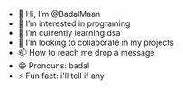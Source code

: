 - 👋 Hi, I’m @BadalMaan
- 👀 I’m interested in programing
- 🌱 I’m currently learning dsa
- 💞️ I’m looking to collaborate in my projects
- 📫 How to reach me drop a message 
- 😄 Pronouns: badal
- ⚡ Fun fact: i'll tell if any

<!---
BadalMaan/BadalMaan is a ✨ special ✨ repository because its `README.md` (this file) appears on your GitHub profile.
You can click the Preview link to take a look at your changes.
--->
